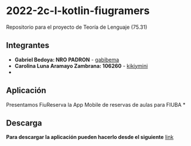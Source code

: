 # 2022-2c-l-kotlin-fiugramers
Repositorio para el proyecto de Teoría de Lenguaje (75.31)

## Integrantes
* **Gabriel Bedoya: NRO PADRON** - [gabibema](https://github.com/gabibema)
* **Carolina Luna Aramayo Zambrana: 106260** - [kikiymini](https://github.com/kikiymini)
* 
## Aplicación
Presentamos FiuReserva la App Mobile de reservas de aulas para FIUBA
*
## Descarga
**Para descargar la aplicación pueden hacerlo desde el siguiente** [link](https://drive.google.com/drive/u/0/folders/1nBuvkKwecsEpSjEy0G3BN7T_JAEZ2Q8P)
